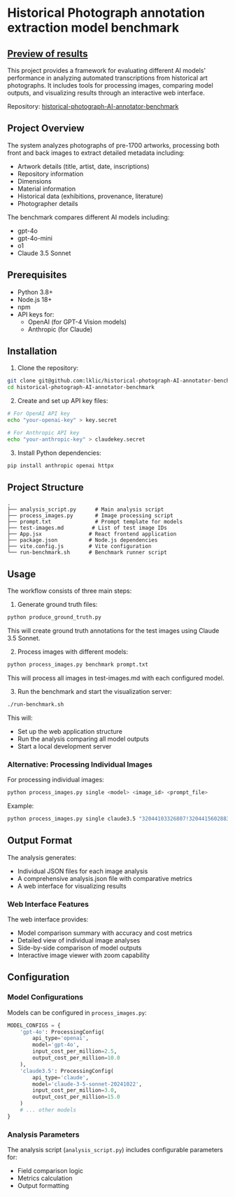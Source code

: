 # Historical Photograph annotation extraction model benchmark

## [Preview of results](https://lklic.github.io/historical-photograph-AI-annotator-benchmark/static/)


This project provides a framework for evaluating different AI models' performance in analyzing automated transcriptions from historical art photographs. It includes tools for processing images, comparing model outputs, and visualizing results through an interactive web interface.

Repository: [historical-photograph-AI-annotator-benchmark](https://github.com/lklic/historical-photograph-AI-annotator-benchmark)

## Project Overview

The system analyzes photographs of pre-1700 artworks, processing both front and back images to extract detailed metadata including:
- Artwork details (title, artist, date, inscriptions)
- Repository information
- Dimensions
- Material information
- Historical data (exhibitions, provenance, literature)
- Photographer details

The benchmark compares different AI models including:
- gpt-4o
- gpt-4o-mini
- o1
- Claude 3.5 Sonnet

## Prerequisites

- Python 3.8+
- Node.js 18+
- npm
- API keys for:
  - OpenAI (for GPT-4 Vision models)
  - Anthropic (for Claude)

## Installation

1. Clone the repository:
```bash
git clone git@github.com:lklic/historical-photograph-AI-annotator-benchmark.git
cd historical-photograph-AI-annotator-benchmark
```

2. Create and set up API key files:
```bash
# For OpenAI API key
echo "your-openai-key" > key.secret

# For Anthropic API key
echo "your-anthropic-key" > claudekey.secret
```

3. Install Python dependencies:
```bash
pip install anthropic openai httpx
```

## Project Structure

```
.
├── analysis_script.py      # Main analysis script
├── process_images.py       # Image processing script
├── prompt.txt              # Prompt template for models
├── test-images.md         # List of test image IDs
├── App.jsx               # React frontend application
├── package.json          # Node.js dependencies
├── vite.config.js        # Vite configuration
└── run-benchmark.sh      # Benchmark runner script
```

## Usage

The workflow consists of three main steps:

1. Generate ground truth files:
```bash
python produce_ground_truth.py
```
This will create ground truth annotations for the test images using Claude 3.5 Sonnet.

2. Process images with different models:
```bash
python process_images.py benchmark prompt.txt
```
This will process all images in test-images.md with each configured model.

3. Run the benchmark and start the visualization server:
```bash
./run-benchmark.sh
```
This will:
- Set up the web application structure
- Run the analysis comparing all model outputs
- Start a local development server

### Alternative: Processing Individual Images

For processing individual images:
```bash
python process_images.py single <model> <image_id> <prompt_file>
```

Example:
```bash
python process_images.py single claude3.5 "32044103326807!32044156028839" prompt.txt
```

## Output Format

The analysis generates:
- Individual JSON files for each image analysis
- A comprehensive analysis.json file with comparative metrics
- A web interface for visualizing results

### Web Interface Features

The web interface provides:
- Model comparison summary with accuracy and cost metrics
- Detailed view of individual image analyses
- Side-by-side comparison of model outputs
- Interactive image viewer with zoom capability

## Configuration

### Model Configurations

Models can be configured in `process_images.py`:

```python
MODEL_CONFIGS = {
    'gpt-4o': ProcessingConfig(
        api_type='openai',
        model='gpt-4o',
        input_cost_per_million=2.5,
        output_cost_per_million=10.0
    ),
    'claude3.5': ProcessingConfig(
        api_type='claude',
        model='claude-3-5-sonnet-20241022',
        input_cost_per_million=3.0,
        output_cost_per_million=15.0
    )
    # ... other models
}
```

### Analysis Parameters

The analysis script (`analysis_script.py`) includes configurable parameters for:
- Field comparison logic
- Metrics calculation
- Output formatting
